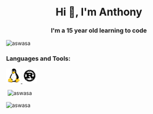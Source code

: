 <h1 align="center">Hi 👋, I'm Anthony</h1>
<h3 align="center">I'm a 15 year old learning to code</h3>

<p align="left"> <img src="https://komarev.com/ghpvc/?username=aswasa&label=views&color=0e75b6&style=flat-square" alt="aswasa" /> </p>


<h3 align="left">Languages and Tools:</h3>
<p align="left"> <a href="https://www.linux.org/" target="_blank"> <img src="https://raw.githubusercontent.com/devicons/devicon/master/icons/linux/linux-original.svg" alt="linux" width="40" height="40"/> </a> <a href="https://www.rust-lang.org" target="_blank"> <img src="https://raw.githubusercontent.com/devicons/devicon/master/icons/rust/rust-plain.svg" alt="rust" width="40" height="40"/> </a> </p>

<p>&nbsp;<img align="center" src="https://github-readme-stats.vercel.app/api?username=aswasa&show_icons=true&theme=dark&locale=en" alt="aswasa" /></p>

<p><img align="center" src="https://github-readme-streak-stats.herokuapp.com/?user=aswasa&theme=dark" alt="aswasa" /></p>

